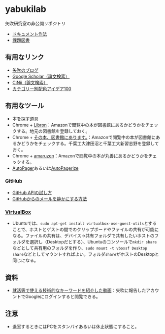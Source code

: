 yabukilab
=========

矢吹研究室の非公開リポジトリ

* [ドキュメント作法](https://github.com/taroyabuki/yabukilab/wiki/%E3%83%89%E3%82%AD%E3%83%A5%E3%83%A1%E3%83%B3%E3%83%88%E4%BD%9C%E6%B3%95)
* [課題図書](https://github.com/taroyabuki/yabukilab/wiki/%E8%AA%B2%E9%A1%8C%E5%9B%B3%E6%9B%B8)

## 有用なリンク

* [矢吹のブログ](http://blog.unfindable.net/)
* [Google Scholar（論文検索）](http://scholar.google.co.jp/)
* [CiNii（論文検索）](http://ci.nii.ac.jp/)
* [カテゴリー別配色アイデア100](http://www.webcreatorbox.com/inspiration/colour-scheme-ideas-100/)

## 有用なツール

* 本を探す道具
 * Chrome + [Libron](http://libron.net/)：Amazonで閲覧中の本が図書館にあるかどうかをチェックする。地元の図書館を登録しておく。
 * Chrome + [その本、図書館にあります。](http://www.kigurumi.asia/imake/1369/)：Amazonで閲覧中の本が図書館にあるかどうかをチェックする。千葉工大津田沼と千葉工大新習志野を登録しておく。
 * Chrome + [amaruzen](https://chrome.google.com/webstore/detail/amaruzen/mebbcheaekaddnilejjllbifehngpcjj?hl=ja)：Amazonで閲覧中の本が丸善にあるかどうかをチェックする。
* [AutoPager](https://www.google.co.jp/search?q=autopager)あるいは[AutoPagerize](http://autopagerize.net/)

### GitHub

* [GitHub APIの試し方](https://github.com/taroyabuki/yabukilab/tree/master/library/github)
* [GitHubからのメールを静かにする方法](https://github.com/taroyabuki/yabukilab/blob/master/library/github/GitHub%E3%81%8B%E3%82%89%E3%81%AE%E3%83%A1%E3%83%BC%E3%83%AB%E3%82%92%E9%9D%99%E3%81%8B%E3%81%AB%E3%81%99%E3%82%8B%E6%96%B9%E6%B3%95.md)

### [VirtualBox](https://www.virtualbox.org/wiki/Downloads)

* Ubuntuでは、`sudo apt-get install virtualbox-ose-guest-utils`とすることで、ホストとゲストの間でのクリップボードやファイルの共有が可能になる。ファイルの共有は、デバイス→共有フォルダで共有したいホストのフォルダを選択し（Desktopだとする）、Ubuntuのコンソールで`mkdir share`などとして共有用のフォルダを作り、`sudo mount -t vboxsf Desktop share`などとしてマウントすればよい。フォルダ`share`がホストのDesktopと同じになる。

## 資料

* [就活等で使える技術的なキーワードを紹介した動画](http://youtu.be/t3mvWrv62wM)：矢吹に報告したアカウントでGoogleにログインすると閲覧できる。

## 注意

* 退室するときにはPCをスタンバイあるいは休止状態にすること。

